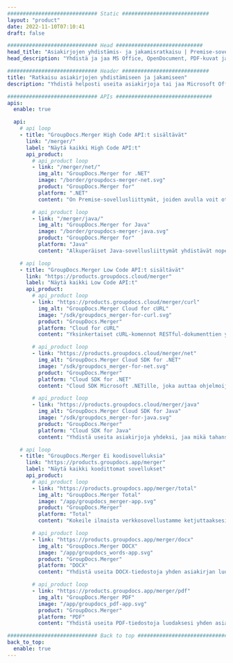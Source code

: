 ```yaml
---
############################# Static ############################
layout: "product"
date: 2022-11-10T07:10:41
draft: false

############################# Head ############################
head_title: "Asiakirjojen yhdistämis- ja jakamisratkaisu | Premise-sovellusliittymät ja ilmainen sovellus"
head_description: "Yhdistä ja jaa MS Office, OpenDocument, PDF-kuvat ja muut tiedostomuodot On Premise Solution -sovelluksella tai käytä Online Document Merger & Splitter -sovellusta."

############################# Header ############################
title: "Ratkaisu asiakirjojen yhdistämiseen ja jakamiseen"
description: "Yhdistä helposti useita asiakirjoja tai jaa Microsoft Office, OpenOffice, PDF ja muut asiakirjat sivuiksi."

############################# APIs ###############################
apis:
  enable: true

  api:
    # api loop
    - title: "GroupDocs.Merger High Code API:t sisältävät"
      link: "/merger/"
      label: "Näytä kaikki High Code API:t"
      api_product:
        # api_product loop
        - link: "/merger/net/"
          img_alt: "GroupDocs.Merger for .NET"
          image: "/border/groupdocs-merger-net.svg"
          product: "GroupDocs.Merger for"
          platform: ".NET"
          content: "On Premise-sovellusliittymät, joiden avulla voit ottaa käyttöön nopean jakamis- ja yhdistämisominaisuuden useille asiakirjoille .NET-pohjaisissa sovelluksissasi."

        # api_product loop
        - link: "/merger/java/"
          img_alt: "GroupDocs.Merger for Java"
          image: "/border/groupdocs-merger-java.svg"
          product: "GroupDocs.Merger for"
          platform: "Java"
          content: "Alkuperäiset Java-sovellusliittymät yhdistävät nopeasti useita asiakirjoja tai jakavat minkä tahansa asiakirjan sivuiksi Java-pohjaisissa sovelluksissasi."

    # api loop
    - title: "GroupDocs.Merger Low Code API:t sisältävät"
      link: "https://products.groupdocs.cloud/merger"
      label: "Näytä kaikki Low Code API:t"
      api_product:
        # api_product loop
        - link: "https://products.groupdocs.cloud/merger/curl"
          img_alt: "GroupDocs.Merger Cloud for cURL"
          image: "/sdk/groupdocs_merger-for-curl.svg"
          product: "GroupDocs.Merger"
          platform: "Cloud for cURL"
          content: "Yksinkertaiset cURL-komennot RESTful-dokumenttien yhdistämiseen Cloud API yhdistää ja jakaa asiakirjoja useisiin tuettuihin suosittuihin asiakirjamuotoihin."

        # api_product loop
        - link: "https://products.groupdocs.cloud/merger/net"
          img_alt: "GroupDocs.Merger Cloud SDK for .NET"
          image: "/sdk/groupdocs_merger-for-net.svg"
          product: "GroupDocs.Merger"
          platform: "Cloud SDK for .NET"
          content: "Cloud SDK Microsoft .NETille, joka auttaa ohjelmoijia toteuttamaan nopean yhdistämis- ja jakamisominaisuuden useille asiakirjoille .NET-pohjaisissa sovelluksissaan."

        # api_product loop
        - link: "https://products.groupdocs.cloud/merger/java"
          img_alt: "GroupDocs.Merger Cloud SDK for Java"
          image: "/sdk/groupdocs_merger-for-java.svg"
          product: "GroupDocs.Merger"
          platform: "Cloud SDK for Java"
          content: "Yhdistä useita asiakirjoja yhdeksi, jaa mikä tahansa asiakirja useiksi, järjestä uudelleen, vaihda tai muuta sivun suuntaa Java-sovelluksissasi."

    # api loop
    - title: "GroupDocs.Merger Ei koodisovelluksia"
      link: "https://products.groupdocs.app/merger"
      label: "Näytä kaikki koodittomat sovellukset"
      api_product:
        # api_product loop
        - link: "https://products.groupdocs.app/merger/total"
          img_alt: "GroupDocs.Merger Total"
          image: "/app/groupdocs_merger-app.svg"
          product: "GroupDocs.Merger"
          platform: "Total"
          content: "Kokeile ilmaista verkkosovellustamme ketjuttaaksesi yli 30 tiedostotyyppiä poistumatta suosikkiselaimestasi."

        # api_product loop
        - link: "https://products.groupdocs.app/merger/docx"
          img_alt: "GroupDocs.Merger DOCX"
          image: "/app/groupdocs_words-app.svg"
          product: "GroupDocs.Merger"
          platform: "DOCX"
          content: "Yhdistä useita DOCX-tiedostoja yhden asiakirjan luomiseksi."

        # api_product loop
        - link: "https://products.groupdocs.app/merger/pdf"
          img_alt: "GroupDocs.Merger PDF"
          image: "/app/groupdocs_pdf-app.svg"
          product: "GroupDocs.Merger"
          platform: "PDF"
          content: "Yhdistä useita PDF-tiedostoja luodaksesi yhden asiakirjan suoraan verkkoselaimesta."

############################# Back to top ###############################
back_to_top:
  enable: true
---
```


